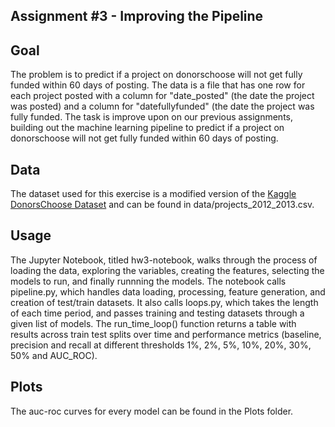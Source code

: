Assignment #3 - Improving the Pipeline
---

## Goal 

The problem is to predict if a project on donorschoose will not get fully funded within 60 days of posting. The data is a file that has one row for each project posted with a column for "date_posted" (the date the project was posted) and a column for "datefullyfunded" (the date the project was fully funded. The task is improve upon on our previous assignments, building out the machine learning pipeline to predict if a project on donorschoose will not get fully funded within 60 days of posting.

## Data

The dataset used for this exercise is a modified version of the [Kaggle DonorsChoose Dataset](https://www.kaggle.com/c/kdd-cup-2014-predicting-excitement-at-donors-choose/data) and can be found in data/projects_2012_2013.csv.

## Usage

The Jupyter Notebook, titled hw3-notebook, walks through the process of loading the data, exploring the variables, creating the features, selecting the models to run, and finally runnning the models. The notebook calls pipeline.py, which handles data loading, processing, feature generation, and creation of test/train datasets. It also calls loops.py, which takes the length of each time period, and passes training and testing datasets through a given list of models. The run_time_loop() function returns a table with results across train test splits over time and performance metrics (baseline, precision and recall at different thresholds 1%, 2%, 5%, 10%, 20%, 30%, 50% and AUC_ROC). 

## Plots

The auc-roc curves for every model can be found in the Plots folder.
